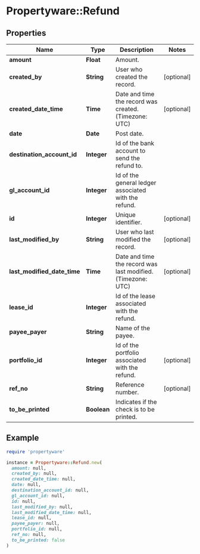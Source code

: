 # Propertyware::Refund

## Properties

| Name | Type | Description | Notes |
| ---- | ---- | ----------- | ----- |
| **amount** | **Float** | Amount. |  |
| **created_by** | **String** | User who created the record. | [optional] |
| **created_date_time** | **Time** | Date and time the record was created. (Timezone: UTC) | [optional] |
| **date** | **Date** | Post date. |  |
| **destination_account_id** | **Integer** | Id of the bank account to send the refund to. |  |
| **gl_account_id** | **Integer** | Id of the general ledger associated with the refund. |  |
| **id** | **Integer** | Unique identifier. | [optional] |
| **last_modified_by** | **String** | User who last modified the record. | [optional] |
| **last_modified_date_time** | **Time** | Date and time the record was last modified. (Timezone: UTC) | [optional] |
| **lease_id** | **Integer** | Id of the lease associated with the refund. |  |
| **payee_payer** | **String** | Name of the payee. |  |
| **portfolio_id** | **Integer** | Id of the portfolio associated with the refund. | [optional] |
| **ref_no** | **String** | Reference number. | [optional] |
| **to_be_printed** | **Boolean** | Indicates if the check is to be printed. |  |

## Example

```ruby
require 'propertyware'

instance = Propertyware::Refund.new(
  amount: null,
  created_by: null,
  created_date_time: null,
  date: null,
  destination_account_id: null,
  gl_account_id: null,
  id: null,
  last_modified_by: null,
  last_modified_date_time: null,
  lease_id: null,
  payee_payer: null,
  portfolio_id: null,
  ref_no: null,
  to_be_printed: false
)
```

